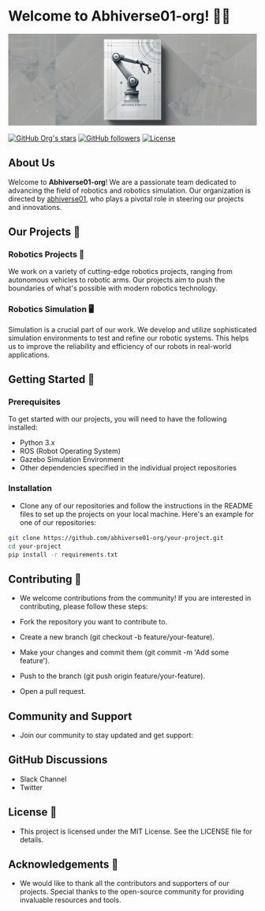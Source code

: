 # Welcome to Abhiverse01-org! 🤖🌌

![Cover Image](orgcover.png)

[![GitHub Org's stars](https://img.shields.io/github/stars/abhiverse01-org?style=social)](https://github.com/abhiverse01-org)
[![GitHub followers](https://img.shields.io/github/followers/abhiverse01-org?style=social)](https://github.com/abhiverse01-org)
[![License](https://img.shields.io/github/license/abhiverse01-org?color=blue)](https://github.com/abhiverse01-org/blob/main/LICENSE)

## About Us

Welcome to **Abhiverse01-org**! We are a passionate team dedicated to advancing the field of robotics and robotics simulation. Our organization is directed by [abhiverse01](https://github.com/abhiverse01), who plays a pivotal role in steering our projects and innovations.

## Our Projects 🚀

### Robotics Projects 🤖

We work on a variety of cutting-edge robotics projects, ranging from autonomous vehicles to robotic arms. Our projects aim to push the boundaries of what's possible with modern robotics technology.

### Robotics Simulation 🖥️

Simulation is a crucial part of our work. We develop and utilize sophisticated simulation environments to test and refine our robotic systems. This helps us to improve the reliability and efficiency of our robots in real-world applications.

## Getting Started 🏁

### Prerequisites

To get started with our projects, you will need to have the following installed:

- Python 3.x
- ROS (Robot Operating System)
- Gazebo Simulation Environment
- Other dependencies specified in the individual project repositories

### Installation

- Clone any of our repositories and follow the instructions in the README files to set up the projects on your local machine. Here's an example for one of our repositories:

```bash
git clone https://github.com/abhiverse01-org/your-project.git
cd your-project
pip install -r requirements.txt
```
## Contributing 🤝

- We welcome contributions from the community! If you are interested in contributing, please follow these steps:

- Fork the repository you want to contribute to.
- Create a new branch (git checkout -b feature/your-feature).
- Make your changes and commit them (git commit -m 'Add some feature').
- Push to the branch (git push origin feature/your-feature).
- Open a pull request.

## Community and Support
- Join our community to stay updated and get support:

## GitHub Discussions
- Slack Channel
- Twitter

## License 📄
- This project is licensed under the MIT License. See the LICENSE file for details.

## Acknowledgements 🙏
- We would like to thank all the contributors and supporters of our projects. Special thanks to the open-source community for providing invaluable resources and tools.


